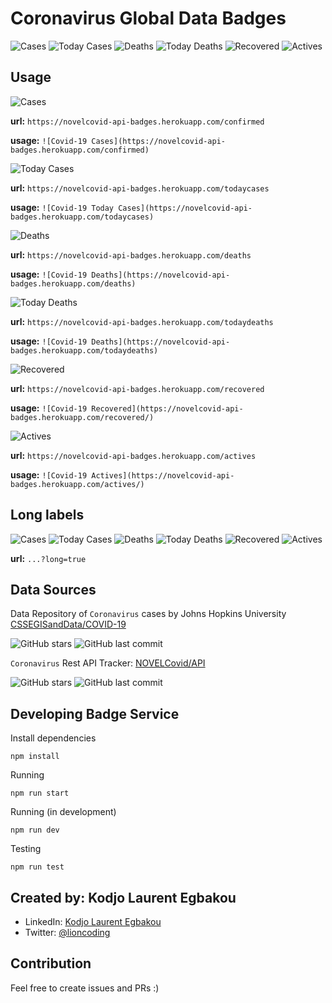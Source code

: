 # Coronavirus Global Data Badges
![Cases](https://novelcovid-api-badges.herokuapp.com/confirmed) ![Today Cases](https://novelcovid-api-badges.herokuapp.com/todaycases) ![Deaths](https://novelcovid-api-badges.herokuapp.com/deaths) ![Today Deaths](https://novelcovid-api-badges.herokuapp.com/todaydeaths) ![Recovered](https://novelcovid-api-badges.herokuapp.com/recovered) ![Actives](https://novelcovid-api-badges.herokuapp.com/actives)

## Usage
![Cases](https://novelcovid-api-badges.herokuapp.com/confirmed)

**url:** `https://novelcovid-api-badges.herokuapp.com/confirmed`

**usage:** `![Covid-19 Cases](https://novelcovid-api-badges.herokuapp.com/confirmed)`


![Today Cases](https://novelcovid-api-badges.herokuapp.com/todaycases)

**url:** `https://novelcovid-api-badges.herokuapp.com/todaycases`

**usage:** `![Covid-19 Today Cases](https://novelcovid-api-badges.herokuapp.com/todaycases)`


![Deaths](https://novelcovid-api-badges.herokuapp.com/deaths)

**url:** `https://novelcovid-api-badges.herokuapp.com/deaths`

**usage:** `![Covid-19 Deaths](https://novelcovid-api-badges.herokuapp.com/deaths)`


![Today Deaths](https://novelcovid-api-badges.herokuapp.com/todaydeaths)

**url:** `https://novelcovid-api-badges.herokuapp.com/todaydeaths`

**usage:** `![Covid-19 Deaths](https://novelcovid-api-badges.herokuapp.com/todaydeaths)`


![Recovered](https://novelcovid-api-badges.herokuapp.com/recovered)

**url:** `https://novelcovid-api-badges.herokuapp.com/recovered`

**usage:** `![Covid-19 Recovered](https://novelcovid-api-badges.herokuapp.com/recovered/)`

![Actives](https://novelcovid-api-badges.herokuapp.com/actives)

**url:** `https://novelcovid-api-badges.herokuapp.com/actives`

**usage:** `![Covid-19 Actives](https://novelcovid-api-badges.herokuapp.com/actives/)`


## Long labels
![Cases](https://novelcovid-api-badges.herokuapp.com/confirmed?long=true)
![Today Cases](https://novelcovid-api-badges.herokuapp.com/todaycases?long=true)
![Deaths](https://novelcovid-api-badges.herokuapp.com/deaths?long=true)
![Today Deaths](https://novelcovid-api-badges.herokuapp.com/todaydeaths?long=true)
![Recovered](https://novelcovid-api-badges.herokuapp.com/recovered?long=true)
![Actives](https://novelcovid-api-badges.herokuapp.com/actives?long=true)

**url:** `...?long=true`

## Data Sources

Data Repository of `Coronavirus` cases by Johns Hopkins University [CSSEGISandData/COVID-19](https://github.com/CSSEGISandData/COVID-19)

![GitHub stars](https://img.shields.io/github/stars/CSSEGISandData/COVID-19)
![GitHub last commit](https://img.shields.io/github/last-commit/CSSEGISandData/COVID-19)

`Coronavirus` Rest API Tracker: [NOVELCovid/API](https://github.com/NOVELCovid/API)

![GitHub stars](https://img.shields.io/github/stars/NovelCOVID/API)
![GitHub last commit](https://img.shields.io/github/last-commit/NovelCOVID/API)

## Developing Badge Service

Install dependencies

```shell
npm install
```

Running

```shell
npm run start
```

Running (in development)

```shell
npm run dev
```

Testing

```shell
npm run test
```



## Created by: Kodjo Laurent Egbakou

- LinkedIn: [Kodjo Laurent Egbakou](https://www.linkedin.com/in/laurentegbakou/)
- Twitter: [@lioncoding](https://twitter.com/lioncoding)

## Contribution

Feel free to create issues and PRs :)

